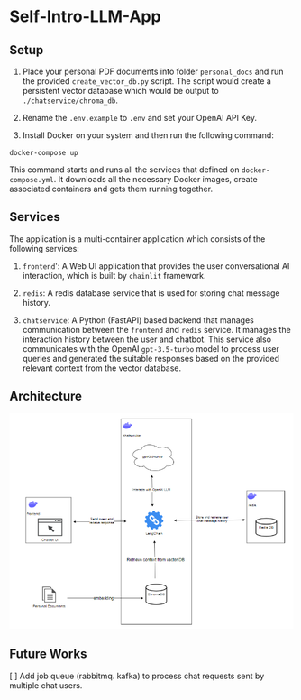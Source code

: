 # Self-Intro-LLM-App

## Setup

1. Place your personal PDF documents into folder `personal_docs` and run the provided `create_vector_db.py` script. The script would create a persistent vector database which would be output to `./chatservice/chroma_db`.

2. Rename the `.env.example` to `.env` and set your OpenAI API Key.

3. Install Docker on your system and then run the following command:

```cli
docker-compose up
```

This command starts and runs all the services that defined on `docker-compose.yml`. It downloads all the necessary Docker images, create associated containers and gets them running together.

## Services

The application is a multi-container application which consists of the following services:

1. `frontend`': A Web UI application that provides the user conversational AI interaction, which is built by `chainlit` framework.

2. `redis`: A redis database service that is used for storing chat message history.

3. `chatservice`: A Python (FastAPI) based backend that manages communication between the `frontend` and `redis` service. It manages the interaction history between the user and chatbot. This service also communicates with the OpenAI `gpt-3.5-turbo` model to process user queries and generated the suitable responses based on the provided relevant context from the vector database.

## Architecture

![multi_container_llm_app](./assets/multi_container_llm_app.PNG)

## Future Works
[ ] Add job queue (rabbitmq. kafka) to process chat requests sent by multiple chat users.
